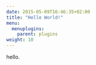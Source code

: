 ```yaml
---
date: 2015-05-09T16:46:35+02:00
title: "Hello World!"
menu:
  menuplugins:
    parent: plugins
weight: 10
---
```


hello.

